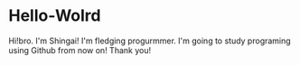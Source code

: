 # Hello-Wolrd


Hi!bro.
I'm Shingai!
I'm fledging progurmmer.
I'm going to study programing using Github from now on!
Thank you!
